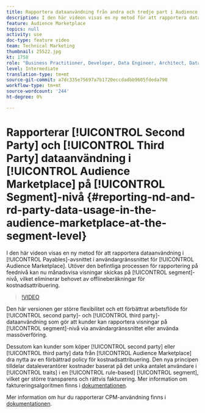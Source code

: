 ```yaml
---
title: Rapportera dataanvändning från andra och tredje part i Audience Marketplace på segmentnivå
description: I den här videon visas en ny metod för att rapportera dataanvändning i sektionen Skulder i användargränssnittet i Audience Marketplace. Utöver den befintliga processen för rapportering på feednivå kan nu månadsvisningar skickas på segmentnivå, vilket eliminerar behovet av offlineberäkningar för kostnadsattribuering.
feature: Audience Marketplace
topics: null
activity: use
doc-type: feature video
team: Technical Marketing
thumbnail: 25522.jpg
kt: 1758
role: "Business Practitioner, Developer, Data Engineer, Architect, Data Architect, Administrator, Leader"
level: Intermediate
translation-type: tm+mt
source-git-commit: a7dc335e75697a7b1720eccdadbb9605fdeda798
workflow-type: tm+mt
source-wordcount: '244'
ht-degree: 0%

---
```



# Rapporterar [!UICONTROL Second Party] och [!UICONTROL Third Party] dataanvändning i [!UICONTROL Audience Marketplace] på [!UICONTROL Segment]-nivå {#reporting-nd-and-rd-party-data-usage-in-the-audience-marketplace-at-the-segment-level}

I den här videon visas en ny metod för att rapportera dataanvändning i [!UICONTROL Payables]-avsnittet i användargränssnittet för [!UICONTROL Audience Marketplace]. Utöver den befintliga processen för rapportering på feednivå kan nu månadsvisa visningar skickas på [!UICONTROL segment]-nivå, vilket eliminerar behovet av offlineberäkningar för kostnadsattribuering.

>[!VIDEO](https://video.tv.adobe.com/v/25522/?quality=12)

Den här versionen ger större flexibilitet och ett förbättrat arbetsflöde för [!UICONTROL second party]- och [!UICONTROL third party]-dataanvändning som gör att kunder kan rapportera visningar på [!UICONTROL segment]-nivå via användargränssnittet eller använda massöverföring.

Dessutom kan kunder som köper [!UICONTROL second party] eller [!UICONTROL third party] data från [!UICONTROL Audience Marketplace] dra nytta av en förbättrad policy för kostnadsattribuering. Den nya principen tilldelar dataleverantörer kostnader baserat på det unika antalet användare i [!UICONTROL traits] i en [!UICONTROL rule-based] [!UICONTROL segment], vilket ger större transparens och rättvis fakturering. Mer information om faktureringsalgoritmen finns i [dokumentationen](https://experiencecloud.adobe.com/resources/help/en_US/aam/marketplace_cpm_billing.html).

Mer information om hur du rapporterar CPM-användning finns i [dokumentationen](https://experiencecloud.adobe.com/resources/help/en_US/aam/t_marketplace_report_cpm_usage.html).